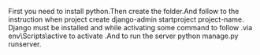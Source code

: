 First you need to install python.Then create the folder.And follow to the instruction when project create django-admin startproject project-name.  Django must be installed and while activating some command to follow .via env\Scripts\active to activate .And to run the server python manage.py runserver.

